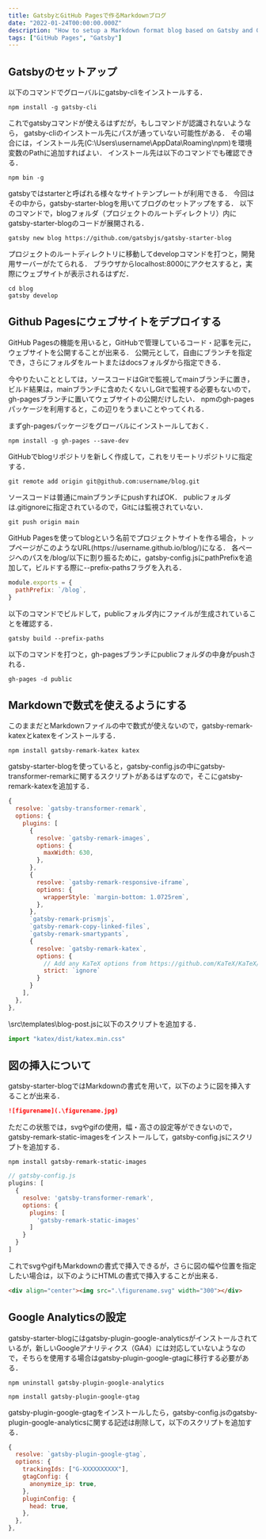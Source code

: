 ```yaml
---
title: GatsbyとGitHub Pagesで作るMarkdownブログ
date: "2022-01-24T00:00:00.000Z"
description: "How to setup a Markdown format blog based on Gatsby and GitHub Pages"
tags: ["GitHub Pages", "Gatsby"]
---
```


## Gatsbyのセットアップ
以下のコマンドでグローバルにgatsby-cliをインストールする．

```shell
npm install -g gatsby-cli
```

これでgatsbyコマンドが使えるはずだが，もしコマンドが認識されないようなら，
gatsby-cliのインストール先にパスが通っていない可能性がある．
その場合には，インストール先(C:\Users\username\AppData\Roaming\npm)を環境変数のPathに追加すればよい．
インストール先は以下のコマンドでも確認できる．

```shell
npm bin -g
```
gatsbyではstarterと呼ばれる様々なサイトテンプレートが利用できる．
今回はその中から，gatsby-starter-blogを用いてブログのセットアップをする．
以下のコマンドで，blogフォルダ（プロジェクトのルートディレクトリ）内にgatsby-starter-blogのコードが展開される．

```shell
gatsby new blog https://github.com/gatsbyjs/gatsby-starter-blog
```

プロジェクトのルートディレクトリに移動してdevelopコマンドを打つと，開発用サーバーがたてられる．
ブラウザからlocalhost:8000にアクセスすると，実際にウェブサイトが表示されるはずだ．

```shell
cd blog
gatsby develop
```

## Github Pagesにウェブサイトをデプロイする

GitHub Pagesの機能を用いると，GitHubで管理しているコード・記事を元に，ウェブサイトを公開することが出来る．
公開元として，自由にブランチを指定でき，さらにフォルダをルートまたはdocsフォルダから指定できる．

今やりたいこととしては，ソースコードはGitで監視してmainブランチに置き，
ビルド結果は，mainブランチに含めたくないしGitで監視する必要もないので，gh-pagesブランチに置いてウェブサイトの公開だけしたい．
npmのgh-pagesパッケージを利用すると，この辺りをうまいことやってくれる．

まずgh-pagesパッケージをグローバルにインストールしておく．

```shell
npm install -g gh-pages --save-dev
```

GitHubでblogリポジトリを新しく作成して，これをリモートリポジトリに指定する．

```shell
git remote add origin git@github.com:username/blog.git
```

ソースコードは普通にmainブランチにpushすればOK．
publicフォルダは.gitignoreに指定されているので，Gitには監視されていない．
```shell
git push origin main
```

GitHub Pagesを使ってblogという名前でプロジェクトサイトを作る場合，トップページがこのようなURL(https\://username.github.io/blog/)になる．
各ページへのパスを/blog/以下に割り振るために，gatsby-config.jsにpathPrefixを追加して，ビルドする際に--prefix-pathsフラグを入れる．

```js
module.exports = {
  pathPrefix: `/blog`,
}
```

以下のコマンドでビルドして，publicフォルダ内にファイルが生成されていることを確認する．

```shell
gatsby build --prefix-paths
```

以下のコマンドを打つと，gh-pagesブランチにpublicフォルダの中身がpushされる．

```shell
gh-pages -d public
```

## Markdownで数式を使えるようにする

このままだとMarkdownファイルの中で数式が使えないので，gatsby-remark-katexとkatexをインストールする．

```shell
npm install gatsby-remark-katex katex
```

gatsby-starter-blogを使っていると，gatsby-config.jsの中にgatsby-transformer-remarkに関するスクリプトがあるはずなので，そこにgatsby-remark-katexを追加する．

```js
{
  resolve: `gatsby-transformer-remark`,
  options: {
    plugins: [
      {
        resolve: `gatsby-remark-images`,
        options: {
          maxWidth: 630,
        },
      },
      {
        resolve: `gatsby-remark-responsive-iframe`,
        options: {
          wrapperStyle: `margin-bottom: 1.0725rem`,
        },
      },
      `gatsby-remark-prismjs`,
      `gatsby-remark-copy-linked-files`,
      `gatsby-remark-smartypants`,
      {
        resolve: `gatsby-remark-katex`,
        options: {
          // Add any KaTeX options from https://github.com/KaTeX/KaTeX/blob/master/docs/options.md here
          strict: `ignore`
        }
      }
    ],
  },
},
```
\src\templates\blog-post.jsに以下のスクリプトを追加する．

```js
import "katex/dist/katex.min.css"
```

## 図の挿入について

gatsby-starter-blogではMarkdownの書式を用いて，以下のように図を挿入することが出来る．

```markdown
![figurename](.\figurename.jpg)
```

ただこの状態では，svgやgifの使用，幅・高さの設定等ができないので，gatsby-remark-static-imagesをインストールして，gatsby-config.jsにスクリプトを追加する．

```shell
npm install gatsby-remark-static-images
```

```js
// gatsby-config.js
plugins: [
  {
    resolve: 'gatsby-transformer-remark',
    options: {
      plugins: [
        'gatsby-remark-static-images'
      ]
    }
  }
]
```

これでsvgやgifもMarkdownの書式で挿入できるが，さらに図の幅や位置を指定したい場合は，以下のようにHTMLの書式で挿入することが出来る．

```markdown
<div align="center"><img src=".\figurename.svg" width="300"></div>
```

## Google Analyticsの設定

gatsby-starter-blogにはgatsby-plugin-google-analyticsがインストールされているが，新しいGoogleアナリティクス（GA4）には対応していないようなので，そちらを使用する場合はgatsby-plugin-google-gtagに移行する必要がある．

```shell
npm uninstall gatsby-plugin-google-analytics
```

```shell
npm install gatsby-plugin-google-gtag
```
gatsby-plugin-google-gtagをインストールしたら，gatsby-config.jsのgatsby-plugin-google-analyticsに関する記述は削除して，以下のスクリプトを追加する．

```js
{
  resolve: `gatsby-plugin-google-gtag`,
  options: {
    trackingIds: ["G-XXXXXXXXXX"],
    gtagConfig: {
      anonymize_ip: true,
    },
    pluginConfig: {
      head: true,
    },
  },
},
```

